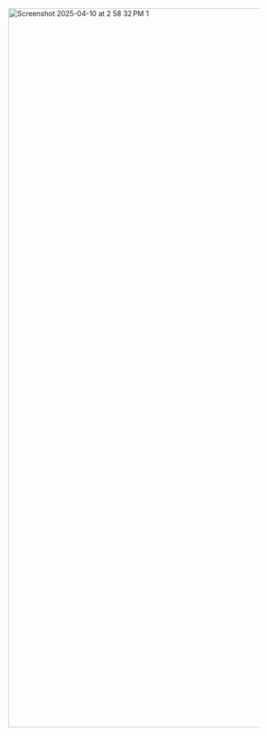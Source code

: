<img width="1440" alt="Screenshot 2025-04-10 at 2 58 32 PM 1" src="https://github.com/user-attachments/assets/82211b05-45d9-4709-b7a3-56f9fb7b0aed" />
